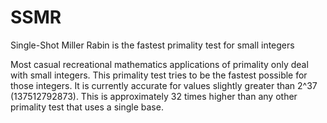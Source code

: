 # SSMR
Single-Shot Miller Rabin is the fastest primality test for small integers


Most casual recreational mathematics applications of primality only deal with small integers. This primality test tries to be the fastest possible for those integers. It is currently accurate for values slightly greater than 2^37 (137512792873). This is approximately 32 times higher than any other primality test that uses a single base. 
